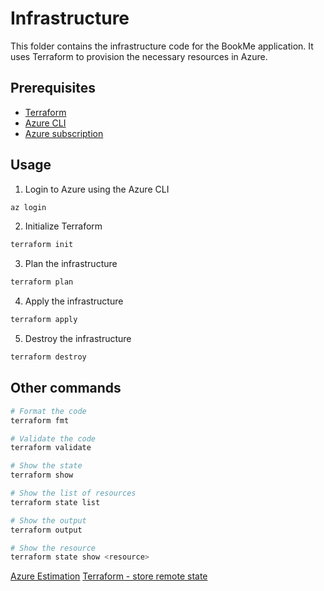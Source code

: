 # Infrastructure

This folder contains the infrastructure code for the BookMe application. It uses Terraform to provision the necessary resources in Azure.

## Prerequisites

- [Terraform](https://www.terraform.io/downloads)
- [Azure CLI](https://docs.microsoft.com/en-us/cli/azure/install-azure-cli)
- [Azure subscription](https://azure.microsoft.com/en-us/free/)

## Usage

1. Login to Azure using the Azure CLI

```bash
az login
```

2. Initialize Terraform

```bash
terraform init
```

3. Plan the infrastructure

```bash
terraform plan
```

4. Apply the infrastructure

```bash
terraform apply
```

5. Destroy the infrastructure

```bash
terraform destroy
```

## Other commands

```bash
# Format the code
terraform fmt

# Validate the code
terraform validate

# Show the state
terraform show

# Show the list of resources
terraform state list

# Show the output
terraform output

# Show the resource
terraform state show <resource>
```

[Azure Estimation](https://azure.com/e/4aefaf11653e4e6894695f18fdee782b)
[Terraform - store remote state](https://developer.hashicorp.com/terraform/tutorials/azure-get-started/azure-remote)
